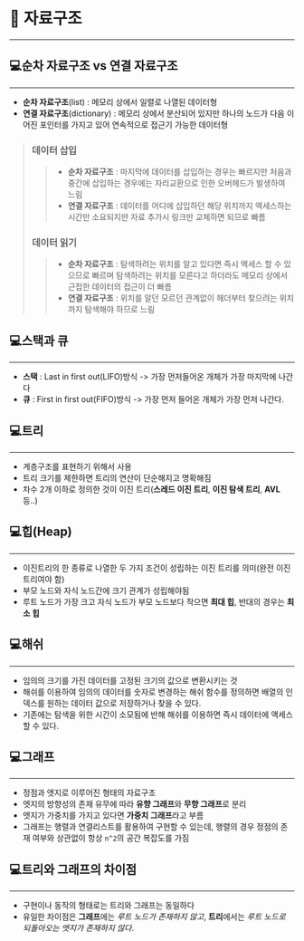 # 📒 자료구조
-----------------

## 💻순차 자료구조 vs 연결 자료구조
-----------------
- **순차 자료구조**(list) : 메모리 상에서 일렬로 나열된 데이터형
- **연결 자료구조**(dictionary) : 메모리 상에서 분산되어 있지만 하나의 노드가 다음 이어진 포인터를 가지고 있어 연속적으로 접근기 가능한 데이터형
> ### 데이터 삽입
> >  - **순차 자료구조** : 마지막에 데이터를 삽입하는 경우는 빠르지만 처음과 중간에 삽입하는 경우에는 자리교환으로 인한 오버헤드가 발생하여 느림
> >  - **연결 자료구조** : 데이터를 어디에 삽입하던 해당 위치까지 엑세스하는 시간만 소요되지만 자료 추가시 링크만 교체하면 되므로 빠름
> ### 데이터 읽기
> >  - **순차 자료구조** : 탐색하려는 위치를 알고 있다면 즉시 엑세스 할 수 있으므로 빠르며 탐색하려는 위치를 모른다고 하더라도 메모리 상에서 근접한 데이터의 접근이 더 빠름
> >  - **연결 자료구조** : 위치를 알던 모르던 관계없이 헤더부터 찾으려는 위치까지 탐색해야 하므로 느림

## 💻스택과 큐
-----------------
- **스택** : Last in first out(LIFO)방식 -> 가장 먼저들어온 개체가 가장 마지막에 나간다
- **큐** : First in first out(FIFO)방식 -> 가장 먼저 들어온 개체가 가장 먼저 나간다.

## 💻트리
-----------------
- 계층구조를 표현하기 위해서 사용
- 트리 크기를 제한하면 트리의 연산이 단순해지고 명확해짐
- 차수 2개 이하로 정의한 것이 이진 트리(**스레드 이진 트리**, **이진 탐색 트리**, **AVL** 등..)

## 💻힙(Heap)
-----------------
- 이진트리의 한 종류로 나열한 두 가지 조건이 성립하는 이진 트리를 의미(완전 이진 트리여야 함)
- 부모 노드와 자식 노드간에 크기 관계가 성립해야됨
- 루트 노드가 가장 크고 자식 노드가 부모 노드보다 작으면 **최대 힙**, 반대의 경우는 **최소 힙**

## 💻해쉬
-----------------
- 임의의 크기를 가진 데이터를 고정된 크기의 값으로 변환시키는 것
- 해쉬를 이용하여 임의의 데이터를 숫자로 변경하는 해쉬 함수를 정의하면 배열의 인덱스를 원하는 데이터 값으로 저장하거나 찾을 수 있다.
- 기존에는 탐색을 위한 시간이 소모됨에 반해 해쉬를 이용하면 즉시 데이터에 액세스 할 수 있다.

## 💻그래프
-----------------
- 정점과 엣지로 이루어진 형태의 자료구조
- 엣지의 방향성의 존재 유무에 따라 **유향 그래프**와 **무향 그래프**로 분리
- 엣지가 가중치를 가지고 있다면 **가중치 그래프**라고 부름
- 그래프는 행렬과 연결리스트를 활용하여 구현할 수 있는데, 행렬의 경우 정점의 존재 여부와 상관없이 항상 `n^2`의 공간 복잡도를 가짐

## 💻트리와 그래프의 차이점
-----------------
- 구현이나 동작의 형태로는 트리와 그래프는 동일하다
- 유일한 차이점은 **그래프**에는 *루트 노드가 존재하지 않고*, **트리**에서는 *루트 노드로 되돌아오는 엣지가 존재하지 않다*.
